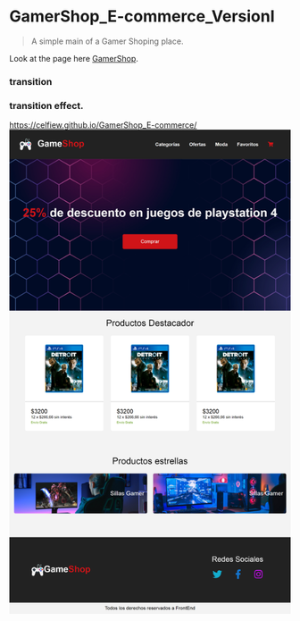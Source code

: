 # GamerShop_E-commerce_VersionI

> A simple main of a Gamer Shoping place. 

Look at the page here [GamerShop](https://pages.github.com/).

### transition
### transition effect.


https://celfiew.github.io/GamerShop_E-commerce/
![This is an image](https://github.com/celfiew/GamerShop_E-commerce/blob/main/img/celfiew.github.io_GamerShop_E-commerce_.png)
